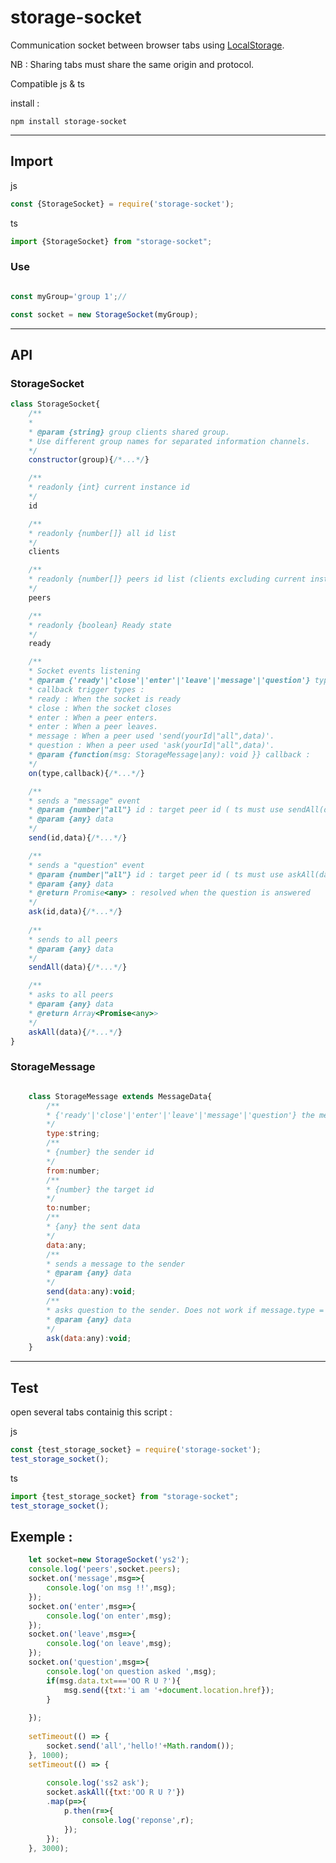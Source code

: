 # storage-socket
Communication socket between browser tabs using <a href="https://developer.mozilla.org/en-US/docs/Web/API/Window/localStorage" target="_blank">LocalStorage</a>.

NB : Sharing tabs must share the same origin and protocol.

Compatible js & ts

install :

`npm install storage-socket`

<hr>

## Import 

js

```javascript
const {StorageSocket} = require('storage-socket');
```
ts
```javascript
import {StorageSocket} from "storage-socket";
```

### Use

```javascript

const myGroup='group 1';//

const socket = new StorageSocket(myGroup);

```

<hr>

## API

### StorageSocket

```javascript
class StorageSocket{
	/**
	* 
	* @param {string} group clients shared group.
	* Use different group names for separated information channels.
	*/
	constructor(group){/*...*/}

	/**
	* readonly {int} current instance id
	*/
	id

	/**
	* readonly {number[]} all id list
	*/
	clients

	/**
	* readonly {number[]} peers id list (clients excluding current instance)
	*/
	peers

	/**
	* readonly {boolean} Ready state
	*/
	ready

	/**
	* Socket events listening
	* @param {'ready'|'close'|'enter'|'leave'|'message'|'question'} type 
	* callback trigger types :
	* ready : When the socket is ready
	* close : When the socket closes
	* enter : When a peer enters.
	* enter : When a peer leaves.
	* message : When a peer used 'send(yourId|"all",data)'.
	* question : When a peer used 'ask(yourId|"all",data)'.
	* @param {function(msg: StorageMessage|any): void }} callback :
	*/
	on(type,callback){/*...*/}

	/**
	* sends a "message" event
	* @param {number|"all"} id : target peer id ( ts must use sendAll(data) instead of send("all",data) )
	* @param {any} data 
	*/
	send(id,data){/*...*/}

	/**
	* sends a "question" event 
	* @param {number|"all"} id : target peer id ( ts must use askAll(data) instead of ask("all",data) )
	* @param {any} data 
	* @return Promise<any> : resolved when the question is answered
	*/
	ask(id,data){/*...*/}
	
	/**
	* sends to all peers
	* @param {any} data 
	*/
	sendAll(data){/*...*/}

	/**
	* asks to all peers
	* @param {any} data 
	* @return Array<Promise<any>>
	*/
	askAll(data){/*...*/}
}
```

### StorageMessage

```javascript

	class StorageMessage extends MessageData{
		/**
		* {'ready'|'close'|'enter'|'leave'|'message'|'question'} the message type
		*/
		type:string;
		/**
		* {number} the sender id
		*/
		from:number;
		/**
		* {number} the target id
		*/
		to:number;
		/**
		* {any} the sent data
		*/
		data:any;
		/**
		* sends a message to the sender
		* @param {any} data 
		*/
		send(data:any):void;
		/**
		* asks question to the sender. Does not work if message.type = 'question'.
		* @param {any} data 
		*/
		ask(data:any):void;
	}
```

<hr>

## Test

open several tabs containig this script :

js
```javascript
const {test_storage_socket} = require('storage-socket');
test_storage_socket();
```
ts
```javascript
import {test_storage_socket} from "storage-socket";
test_storage_socket();
```

## Exemple :


```javascript
	let socket=new StorageSocket('ys2');
	console.log('peers',socket.peers);
	socket.on('message',msg=>{
		console.log('on msg !!',msg);
	});
	socket.on('enter',msg=>{
		console.log('on enter',msg);
	});
	socket.on('leave',msg=>{
		console.log('on leave',msg);
	});
	socket.on('question',msg=>{
		console.log('on question asked ',msg);
		if(msg.data.txt==='OO R U ?'){
			msg.send({txt:'i am '+document.location.href});
		}
		
	});
	
	setTimeout(() => { 
		socket.send('all','hello!'+Math.random());
	}, 1000);
	setTimeout(() => { 
		
		console.log('ss2 ask');
		socket.askAll({txt:'OO R U ?'})
		.map(p=>{
			p.then(r=>{
				console.log('reponse',r);
			});
		});
	}, 3000);
```
